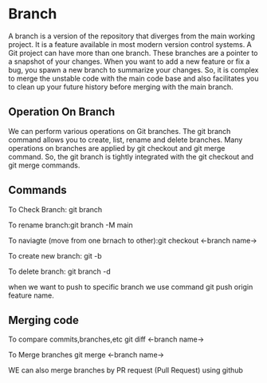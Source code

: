 <h1>Branch</h1>

<p>A branch is a version of the repository that diverges from the main working project.
It is a feature available in most modern version control systems. A Git project can have
more than one branch. These branches are a pointer to a snapshot of your changes. When you 
want to add a new feature or fix a bug, you spawn a new branch to summarize your changes. 
So, it is complex to merge the unstable code with the main code base and also facilitates
you to clean up your future history before merging with the main branch.
</p>

<h2>Operation On Branch</h2>

<p>We can perform various operations on Git branches. The git branch command allows you to create,
list, rename and delete branches. Many operations on branches are applied by git checkout and git
merge command. So, the git branch is tightly integrated with the git checkout and git merge commands.</p>

<h2>Commands</h2>
<p>To Check Branch: git branch</p>
<p>To rename branch:git branch -M main</p>
<p>To naviagte (move from one brnach to other):git checkout <-branch name-> </p>
<p>To create new branch: git -b<new branch> </p>
<p>To delete branch: git branch -d <branch name> </p>
<p>when we want to push to specific branch we use command git push origin feature name.</p>

<h2>Merging code</h2>
<p>To compare commits,branches,etc git diff <-branch name-></p>
<p>To Merge branches git merge <-branch name-></p>
<p>WE can also merge branches by PR request (Pull Request) using github</p>